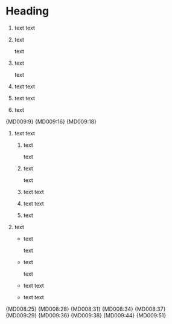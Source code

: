 # Heading

1. text
   text
1. text

   text
1. text
   
   text
1. text
   text

1. text
   text
   
1. text
   
{MD009:9}
{MD009:16}
{MD009:18}

1. text
   text
   1. text

      text
   1. text
      
      text
   1. text
      text

   1. text
      text
      
   1. text
      
1. text
   - text

     text
   - text
     
     text
   - text
     text

   - text
     text
     
{MD008:25}
{MD008:28}
{MD008:31}
{MD008:34}
{MD008:37}
{MD009:29}
{MD009:36}
{MD009:38}
{MD009:44}
{MD009:51}

